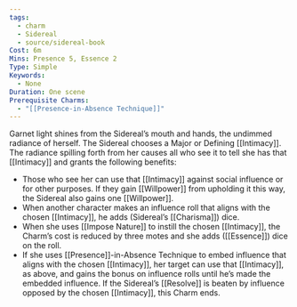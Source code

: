 ```yaml
---
tags:
  - charm
  - Sidereal
  - source/sidereal-book
Cost: 6m
Mins: Presence 5, Essence 2
Type: Simple
Keywords:
  - None
Duration: One scene
Prerequisite Charms:
  - "[[Presence-in-Absence Technique]]"
---
```

Garnet light shines from the Sidereal’s mouth and hands, the undimmed radiance of herself. The Sidereal chooses a Major or Defining [[Intimacy]]. The radiance spilling forth from her causes all who see it to tell she has that [[Intimacy]] and grants the following benefits: 
-  Those who see her can use that [[Intimacy]] against social influence or for other purposes. If they gain [[Willpower]] from upholding it this way, the Sidereal also gains one [[Willpower]]. 
-  When another character makes an influence roll that aligns with the chosen [[Intimacy]], he adds (Sidereal’s [[Charisma]]) dice. 
-  When she uses [[Impose Nature]] to instill the chosen [[Intimacy]], the Charm’s cost is reduced by three motes and she adds ([[Essence]]) dice on the roll. 
-  If she uses [[Presence]]-in-Absence Technique to embed influence that aligns with the chosen [[Intimacy]], her target can use that [[Intimacy]], as above, and gains the bonus on influence rolls until he’s made the embedded influence. If the Sidereal’s [[Resolve]] is beaten by influence opposed by the chosen [[Intimacy]], this Charm ends.